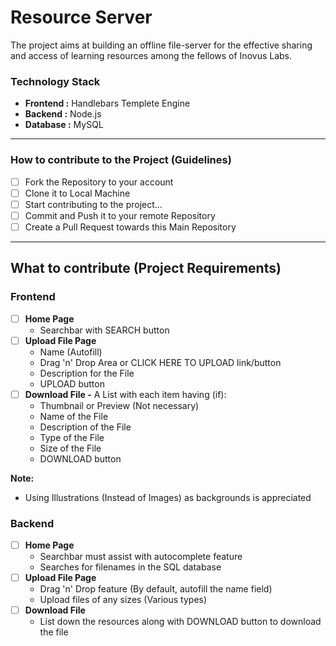 # Resource Server
The project aims at building an offline file-server for the effective sharing and access of learning resources among the fellows of Inovus Labs. 

### **Technology Stack**

- **Frontend :** Handlebars Templete Engine
- **Backend :** Node.js
- **Database :** MySQL

****

### **How to contribute to the Project (Guidelines)**

- [ ] Fork the Repository to your account
- [ ] Clone it to Local Machine
- [ ] Start contributing to the project...
- [ ] Commit and Push it to your remote Repository
- [ ] Create a Pull Request towards this Main Repository

****

## **What to contribute (Project Requirements)**

### **Frontend**

- [ ] **Home Page**
  - Searchbar with SEARCH button
- [ ] **Upload File Page**
  - Name (Autofill)
  - Drag 'n' Drop Area or CLICK HERE TO UPLOAD link/button
  - Description for the File
  - UPLOAD button
- [ ] **Download File -** A List with each item having (if):
  - Thumbnail or Preview (Not necessary)
  - Name of the File
  - Description of the File
  - Type of the File
  - Size of the File
  - DOWNLOAD button

**Note:**
  - Using Illustrations (Instead of Images) as backgrounds is appreciated

### **Backend**

- [ ] **Home Page** 
  - Searchbar must assist with autocomplete feature
  - Searches for filenames in the SQL database
- [ ] **Upload File Page**
  - Drag 'n' Drop feature (By default, autofill the name field)
  - Upload files of any sizes (Various types)
- [ ] **Download File**
  - List down the resources along with DOWNLOAD button to download the file

